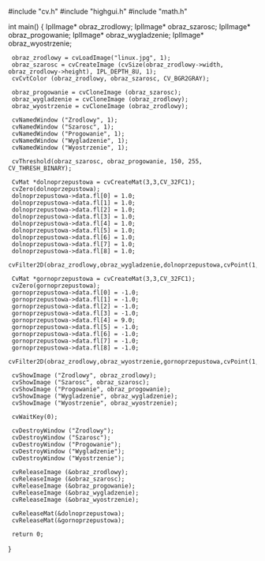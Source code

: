 #include "cv.h"
#include "highgui.h"
#include "math.h"
 
int main()
{
	 IplImage* obraz_zrodlowy;
	 IplImage* obraz_szarosc;
	 IplImage* obraz_progowanie;
	 IplImage* obraz_wygladzenie;
	 IplImage* obraz_wyostrzenie;
 
	 obraz_zrodlowy = cvLoadImage("linux.jpg", 1);
	 obraz_szarosc = cvCreateImage (cvSize(obraz_zrodlowy->width, obraz_zrodlowy->height), IPL_DEPTH_8U, 1);
	 cvCvtColor (obraz_zrodlowy, obraz_szarosc, CV_BGR2GRAY);
 
	 obraz_progowanie = cvCloneImage (obraz_szarosc);
	 obraz_wygladzenie = cvCloneImage (obraz_zrodlowy);
	 obraz_wyostrzenie = cvCloneImage (obraz_zrodlowy);
 
	 cvNamedWindow ("Zrodlowy", 1);
	 cvNamedWindow ("Szarosc", 1);
	 cvNamedWindow ("Progowanie", 1);
	 cvNamedWindow ("Wygladzenie", 1);
	 cvNamedWindow ("Wyostrzenie", 1);
 
	 cvThreshold(obraz_szarosc, obraz_progowanie, 150, 255, CV_THRESH_BINARY);
 
	 CvMat *dolnoprzepustowa = cvCreateMat(3,3,CV_32FC1);
	 cvZero(dolnoprzepustowa);
	 dolnoprzepustowa->data.fl[0] = 1.0;
	 dolnoprzepustowa->data.fl[1] = 1.0;
	 dolnoprzepustowa->data.fl[2] = 1.0;
	 dolnoprzepustowa->data.fl[3] = 1.0;
	 dolnoprzepustowa->data.fl[4] = 1.0;
	 dolnoprzepustowa->data.fl[5] = 1.0;
	 dolnoprzepustowa->data.fl[6] = 1.0;
	 dolnoprzepustowa->data.fl[7] = 1.0;
	 dolnoprzepustowa->data.fl[8] = 1.0;
	 cvFilter2D(obraz_zrodlowy,obraz_wygladzenie,dolnoprzepustowa,cvPoint(1,1));
 
	 CvMat *gornoprzepustowa = cvCreateMat(3,3,CV_32FC1);
	 cvZero(gornoprzepustowa);
	 gornoprzepustowa->data.fl[0] = -1.0;
	 gornoprzepustowa->data.fl[1] = -1.0;
	 gornoprzepustowa->data.fl[2] = -1.0;
	 gornoprzepustowa->data.fl[3] = -1.0;
	 gornoprzepustowa->data.fl[4] = 9.0;
	 gornoprzepustowa->data.fl[5] = -1.0;
	 gornoprzepustowa->data.fl[6] = -1.0;
	 gornoprzepustowa->data.fl[7] = -1.0;
	 gornoprzepustowa->data.fl[8] = -1.0;
	 cvFilter2D(obraz_zrodlowy,obraz_wyostrzenie,gornoprzepustowa,cvPoint(1,1));
 
	 cvShowImage ("Zrodlowy", obraz_zrodlowy);
	 cvShowImage ("Szarosc", obraz_szarosc);
	 cvShowImage ("Progowanie", obraz_progowanie);
	 cvShowImage ("Wygladzenie", obraz_wygladzenie);
	 cvShowImage ("Wyostrzenie", obraz_wyostrzenie);
 
	 cvWaitKey(0);
 
	 cvDestroyWindow ("Zrodlowy");
	 cvDestroyWindow ("Szarosc");
	 cvDestroyWindow ("Progowanie");
	 cvDestroyWindow ("Wygladzenie");
	 cvDestroyWindow ("Wyostrzenie");
 
	 cvReleaseImage (&obraz_zrodlowy);
	 cvReleaseImage (&obraz_szarosc);
	 cvReleaseImage (&obraz_progowanie);
	 cvReleaseImage (&obraz_wygladzenie);
	 cvReleaseImage (&obraz_wyostrzenie);
 
	 cvReleaseMat(&dolnoprzepustowa);
	 cvReleaseMat(&gornoprzepustowa);
 
	 return 0;
}
